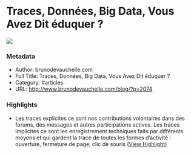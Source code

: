 # Traces, Données, Big Data, Vous Avez Dit éduquer ?

![](https://readwise-assets.s3.amazonaws.com/static/images/article4.6bc1851654a0.png)

### Metadata

- Author: brunodevauchelle.com
- Full Title: Traces, Données, Big Data, Vous Avez Dit éduquer ?
- Category: #articles
- URL: http://www.brunodevauchelle.com/blog/?p=2074

### Highlights

- Les traces explicites ce sont nos contributions volontaires dans des forums, des messages et autres participations actives. Les traces implicites ce sont les enregistrement techniques faits par différents moyens et qui gardent la trace de toutes les formes d’activité : ouverture, fermeture de page, clic de souris ([View Highlight](https://instapaper.com/read/916791553/5456899))
